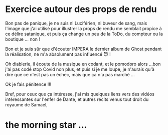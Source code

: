 # Exercice autour des props de rendu

Bon pas de panique, je ne suis ni Luciférien, ni buveur de sang, mais l'image que j'ai utilisé pour illustrer
la props de rendu me semblait propice à ce délire satanique, et puis ça change un peu de la ToDo, du compteur ou la boutique ... non !

Bon et je suis sûr que d'écouter IMPERA le dernier album de Ghost pendant la réalisation, ne m'a absolument pas influencé 😈 ! 

Oh diablerie, il écoute de la musique en codant, et le pomodoro alors ...bon j'ai pas codé stop Covid non plus,
et puis si je me loupe, je n'aurais qu'à dire que ce n'est pas un échec, mais que ça n'a pas marché ... 

Ok je fais pénitence !!!

Bref, pour ceux que ça intéresse, j'ai mis quelques liens vers des vidéos intéressantes sur l'enfer de Dante, et autres récits 
venus tout droit du royaume de Samael,

# the morning star ... 
